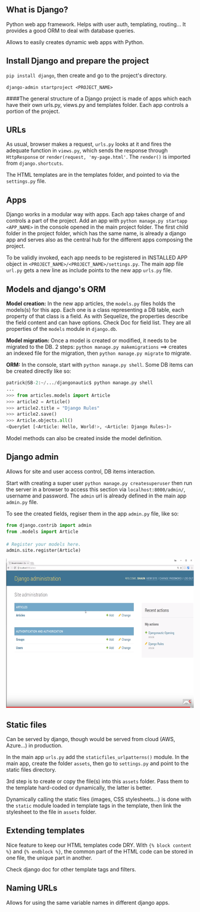 ## What is Django?

Python web app framework. Helps with user auth, templating, routing... It provides a good ORM to deal with database queries.

Allows to easily creates dynamic web apps with Python.

## Install Django and prepare the project

`pip install django`, then create and go to the project's directory.

`django-admin startproject <PROJECT_NAME>`

####The general structure of a Django project is made of apps which each have their own urls.py, views.py and templates folder. Each app controls a portion of the project.

## URLs

As usual, browser makes a request, `urls.py` looks at it and fires the adequate function in `views.py`, which sends the response through `HttpResponse` or `render(request, 'my-page.html'`. The `render()` is imported from `django.shortcuts`.

The HTML templates are in the templates folder, and pointed to via the `settings.py` file.

## Apps

Django works in a modular way with apps. Each app takes charge of and controls a part of the project. Add an app with `python manage.py startapp <APP_NAME>` in the console opened in the main project folder. The first child folder in the project folder, which has the same name, is already a django app and serves also as the central hub for the different apps composing the project.

To be validly invoked, each app needs to be registered in INSTALLED APP object in `<PROJECT_NAME>/<PROJECT_NAME>/settings.py`. The main app file `url.py` gets a new line as include points to the new app `urls.py` file.

## Models and django's ORM

**Model creation:** In the new app articles, the `models.py` files holds the models(s) for this app. Each one is a class representing a DB table, each property of that class is a field. As with Sequelize, the properties describe the field content and can have options. Check Doc for field list. They are all properties of the `models` module in `django.db`.

**Model migration:** Once a model is created or modified, it needs to be migrated to the DB. 2 steps: `python manage.py makemigrations` ==> creates an indexed file for the migration, then `python manage.py migrate` to migrate.

**ORM:** In the console, start with `python manage.py shell`. Some DB items can be created directly like so:

```python
patrick@SB-2:~/.../djangonautic$ python manage.py shell
...
>>> from articles.models import Article
>>> article2 = Article()
>>> article2.title = "Django Rules"
>>> article2.save()
>>> Article.objects.all()
<QuerySet [<Article: Hello, World!>, <Article: Django Rules>]>
```

Model methods can also be created inside the model definition.

## Django admin

Allows for site and user access control, DB items interaction.

Start with creating a super user `python manage.py createsuperuser` then run the server in a browser to access this section via `localhost:8000/admin/`, username and password. The `admin` url is already defined in the main app `admin.py` file.

To see the created fields, regiser them in the app `admin.py` file, like so:

```python
from django.contrib import admin
from .models import Article

# Register your models here.
admin.site.register(Article)
```

<img src="./images/image1.png" alt="Screenshot" style="width: 600px; height: 400px">

## Static files

Can be served by django, though would be served from cloud (AWS, Azure...) in production.

In the main app `urls.py` add the `staticfiles_urlpatterns()` module. In the main app, create the folder `assets`, then go to `settings.py` and point to the static files directory.

3rd step is to create or copy the file(s) into this `assets` folder. Pass them to the template hard-coded or dynamically, the latter is better.

Dynamically calling the static files (images, CSS stylesheets...) is done with the `static` module loaded in template tags in the template, then link the stylesheet to the file in `assets` folder.

## Extending templates

Nice feature to keep our HTML templates code DRY. With `{% block content %}` and `{% endblock %}`, the common part of the HTML code can be stored in one file, the unique part in another.

Check django doc for other template tags and filters.

## Naming URLs

Allows for using the same variable names in different django apps.
